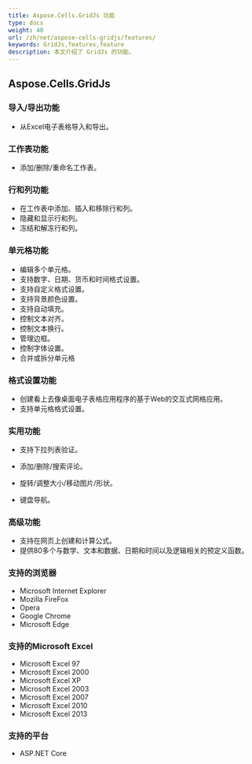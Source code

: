 ```yaml
---
title: Aspose.Cells.GridJs 功能
type: docs
weight: 40
url: /zh/net/aspose-cells-gridjs/features/
keywords: GridJs,features,feature
description: 本文介绍了 GridJs 的功能。
---
```


## **Aspose.Cells.GridJs**
### **导入/导出功能**
- 从Excel电子表格导入和导出。

### **工作表功能**
- 添加/删除/重命名工作表。


### **行和列功能**
- 在工作表中添加、插入和移除行和列。
- 隐藏和显示行和列。
- 冻结和解冻行和列。

### **单元格功能**
- 编辑多个单元格。
- 支持数字、日期、货币和时间格式设置。
- 支持自定义格式设置。
- 支持背景颜色设置。
- 支持自动填充。
- 控制文本对齐。
- 控制文本换行。
- 管理边框。
- 控制字体设置。
- 合并或拆分单元格
### **格式设置功能**
- 创建看上去像桌面电子表格应用程序的基于Web的交互式网格应用。
- 支持单元格格式设置。

### **实用功能**
- 支持下拉列表验证。
- 添加/删除/搜索评论。
- 旋转/调整大小/移动图片/形状。

- 键盘导航。
### **高级功能**
- 支持在网页上创建和计算公式。
- 提供80多个与数学、文本和数据、日期和时间以及逻辑相关的预定义函数。

### **支持的浏览器**
- Microsoft Internet Explorer
- Mozilla FireFox
- Opera
- Google Chrome
- Microsoft Edge
### **支持的Microsoft Excel**
- Microsoft Excel 97
- Microsoft Excel 2000
- Microsoft Excel XP
- Microsoft Excel 2003
- Microsoft Excel 2007
- Microsoft Excel 2010
- Microsoft Excel 2013
### **支持的平台**
- ASP.NET Core


